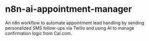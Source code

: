 # n8n-ai-appointment-manager
An n8n workflow to automate appointment lead handling by sending personalized SMS follow-ups via Twilio and using AI to manage confirmation logic from Cal.com.
